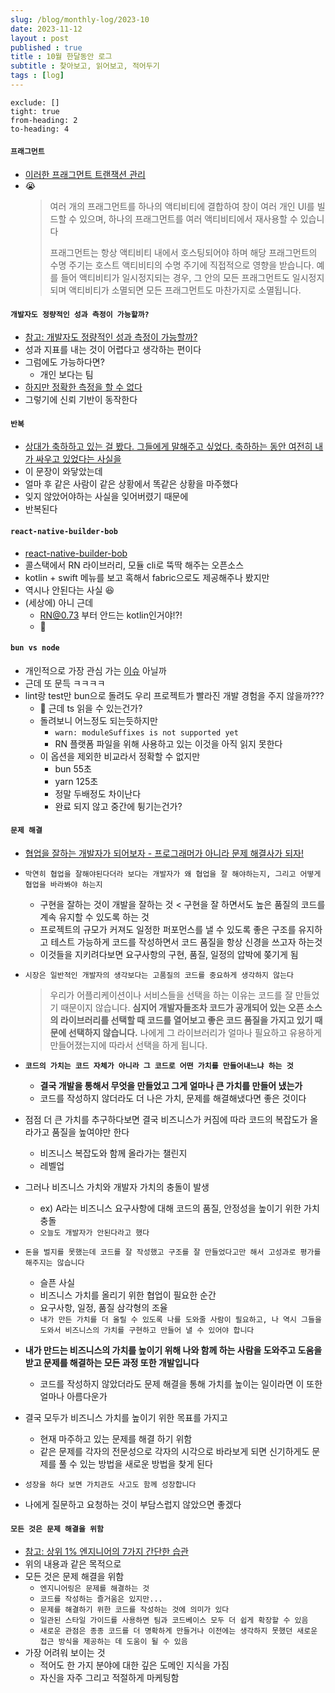```yaml
---
slug: /blog/monthly-log/2023-10
date: 2023-11-12
layout : post
published : true
title : 10월 한달동안 로그
subtitle : 찾아보고, 읽어보고, 적어두기
tags : [log]
---
```

```toc
exclude: []
tight: true
from-heading: 2
to-heading: 4
```

#### `프래그먼트`
- [이러한 프래그먼트 트랜잭션 관리](https://developer.android.com/guide/components/fragments?hl=ko)
- 😭
  > 여러 개의 프래그먼트를 하나의 액티비티에 결합하여 창이 여러 개인 UI를 빌드할 수 있으며, 하나의 프래그먼트를 여러 액티비티에서 재사용할 수 있습니다
  >
  > 프래그먼트는 항상 액티비티 내에서 호스팅되어야 하며 해당 프래그먼트의 수명 주기는 호스트 액티비티의 수명 주기에 직접적으로 영향을 받습니다. 예를 들어 액티비티가 일시정지되는 경우, 그 안의 모든 프래그먼트도 일시정지되며 액티비티가 소멸되면 모든 프래그먼트도 마찬가지로 소멸됩니다.
  > 
  

#### `개발자도 정량적인 성과 측정이 가능할까?`
  - [참고: 개발자도 정량적인 성과 측정이 가능할까?](https://disquiet.io/@wonny7/makerlog/%EA%B0%9C%EB%B0%9C%ED%8C%80-%EC%83%9D%EC%82%B0%EC%84%B1-%EC%B8%A1%EC%A0%95%EC%9D%80-%EB%B6%88%EA%B0%80%EB%8A%A5%ED%95%98%EB%8B%A4-1696133356851)
  - 성과 지표를 내는 것이 어렵다고 생각하는 편이다
  - 그럼에도 가능하다면?
      - 개인 보다는 팀
  - [하지만 정확한 측정을 할 수 없다](https://disquiet.io/@wonny7/makerlog/맥킨지의-개발자-생산성-측정-방법에-대한-켄트백의-반박글-1696248197885)
  - 그렇기에 신뢰 기반이 동작한다
#### `반복`
  - [상대가 축하하고 있는 걸 봤다. 그들에게 말해주고 싶었다. 축하하는 동안 여전히 내가 싸우고 있었다는 사실을](https://twitter.com/insidestory_kr/status/1708837431334895943)
  - 이 문장이 와닿았는데
  - 얼마 후 같은 사람이 같은 상황에서 똑같은 상황을 마주했다
  - 잊지 않았어야하는 사실을 잊어버렸기 때문에
  - 반복된다
#### `react-native-builder-bob` 
  - [react-native-builder-bob](https://github.com/callstack/react-native-builder-bob)
  - 콜스택에서 RN 라이브러리, 모듈 cli로 뚝딱 해주는 오픈소스
  - kotlin + swift 메뉴를 보고 혹해서 fabric으로도 제공해주나 봤지만
  - 역시나 안된다는 사실 😆
  - (세상에) 아니 근데
      - RN@0.73 부터 안드는 kotlin인거야!?!
      - 🚂
#### `bun vs node`
  - 개인적으로 가장 관심 가는 [이슈](https://ykss.netlify.app/translation/bun_vs_node_js_everything_you_need_to_know/?utm_source=substack&utm_medium=email) 아닐까
  - 근데 또 문득 ㅋㅋㅋㅋ
  - lint랑 test만 bun으로 돌려도 우리 프로젝트가 빨라진 개발 경험을 주지 않을까???
      - 🤔 근데 ts 읽을 수  있는건가?
      - 돌려보니 어느정도 되는듯하지만
          - `warn: moduleSuffixes is not supported yet`
          - RN 플랫폼 파일을 위해 사용하고 있는 이것을 아직 읽지 못한다
      - 이 옵션을 제외한 비교라서 정확할 수 없지만
          - bun 55초
          - yarn 125초
          - 정말 두배정도 차이난다
          - 완료 되지 않고 중간에 튕기는건가?
#### `문제 해결` 
  - [협업을 잘하는 개발자가 되어보자 - 프로그래머가 아니라 문제 해결사가 되자!](https://velog.io/@teo/collaboration)
  - `막연히 협업을 잘해야된다더라 보다는 개발자가 왜 협업을 잘 해야하는지, 그리고 어떻게 협업을 바라봐야 하는지`
      - 구현을 잘하는 것이 개발을 잘하는 것 < 구현을 잘 하면서도 높은 품질의 코드를 계속 유지할 수 있도록 하는 것
      - 프로젝트의 규모가 커져도 일정한 퍼포먼스를 낼 수 있도록 좋은 구조를 유지하고 테스트 가능하게 코드를 작성하면서 코드 품질을 항상 신경을 쓰고자 하는것
      - 이것들을 지키려다보면 요구사항의 구현, 품질, 일정의 압박에 쫒기게 됨
  - `시장은 일반적인 개발자의 생각보다는 고품질의 코드를 중요하게 생각하지 않는다`
      
      > 우리가 어플리케이션이나 서비스들을 선택을 하는 이유는 코드를 잘 만들었기 때문이지 않습니다. **심지어 개발자들조차 코드가 공개되어 있는 오픈 소스의 라이브러리를 선택할 때 코드를 열어보고 좋은 코드 품질을 가지고 있기 때문에 선택하지 않습니다.** 나에게 그 라이브러리가 얼마나 필요하고 유용하게 만들어졌는지에 따라서 선택을 하게 됩니다.
      > 
  - **`코드의 가치는 코드 자체가 아니라 그 코드로 어떤 가치를 만들어내느냐 하는 것`**
      - **결국 개발을 통해서 무엇을 만들었고 그게 얼마나 큰 가치를 만들어 냈는가**
      - 코드를 작성하지 않더라도 더 나은 가치, 문제를 해결해냈다면 좋은 것이다
  - 점점 더 큰 가치를 추구하다보면 결국 비즈니스가 커짐에 따라 코드의 복잡도가 올라가고 품질을 높여야만 한다
      - 비즈니스 복잡도와 함께 올라가는 챌린지
      - 레벨업
  - 그러나 비즈니스 가치와 개발자 가치의 충돌이 발생
      - ex) A라는 비즈니스 요구사항에 대해 코드의 품질, 안정성을 높이기 위한 가치 충돌
      - `오늘도 개발자가 안된다라고 했다`
  - `돈을 벌지를 못했는데 코드를 잘 작성했고 구조를 잘 만들었다고만 해서 고성과로 평가를 해주지는 않습니다`
      - 슬픈 사실
      - 비즈니스 가치를 올리기 위한 협업이 필요한 순간
      - 요구사항, 일정, 품질 삼각형의 조율
      - `내가 만든 가치를 더 올릴 수 있도록 나를 도와줄 사람이 필요하고, 나 역시 그들을 도와서 비즈니스의 가치를 구현하고 만들어 낼 수 있어야 합니다`
  - **내가 만드는 비즈니스의 가치를 높이기 위해 나와 함께 하는 사람을 도와주고 도움을 받고 문제를 해결하는 모든 과정 또한 개발입니다**
      - 코드를 작성하지 않았더라도 문제 해결을 통해 가치를 높이는 일이라면 이 또한 얼마나 아름다운가
  - 결국 모두가 비즈니스 가치를 높이기 위한 목표를 가지고
      - 현재 마주하고 있는 문제를 해결 하기 위함
      - 같은 문제를 각자의 전문성으로 각자의 시각으로 바라보게 되면 신기하게도 문제를 풀 수 있는 방법을 새로운 방법을 찾게 된다
  - `성장을 하다 보면 가치관도 사고도 함께 성장합니다`
  - 나에게 질문하고 요청하는 것이 부담스럽지 않았으면 좋겠다
#### `모든 것은 문제 해결을 위함`
  - [참고: 상위 1% 엔지니어의 7가지 간단한 습관](https://news.hada.io/topic?id=11362)
  - 위의 내용과 같은 목적으로
  - 모든 것은 문제 해결을 위함
      - `엔지니어링은 문제를 해결하는 것`
      - `코드를 작성하는 즐거움은 있지만...`
      - `문제를 해결하기 위한 코드를 작성하는 것에 의미가 있다`
      - `일관된 스타일 가이드를 사용하면 팀과 코드베이스 모두 더 쉽게 확장할 수 있음`
      - `새로운 관점은 종종 코드를 더 명확하게 만들거나 이전에는 생각하지 못했던 새로운 접근 방식을 제공하는 데 도움이 될 수 있음`
  - 가장 어려워 보이는 것
      - 적어도 한 가지 분야에 대한 깊은 도메인 지식을 가짐
      - 자신을 자주 그리고 적절하게 마케팅함